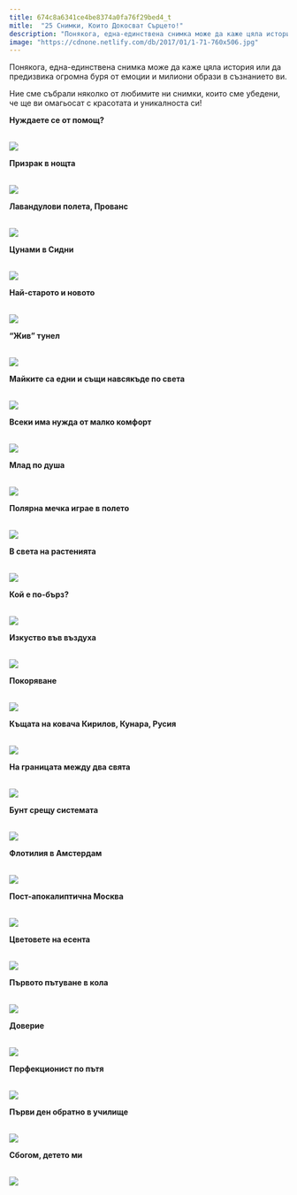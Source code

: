 ```yaml
---
title: 674c8a6341ce4be8374a0fa76f29bed4_t
mitle:  "25 Снимки, Които Докосват Сърцето!"
description: "Понякога, една-единствена снимка може да каже цяла история или да предизвика огромна буря от емоции и милиони образи в съзнанието ви. Ние сме събрали няколко от люб"
image: "https://cdnone.netlify.com/db/2017/01/1-71-760x506.jpg"
---
```


 <p>Понякога, една-единствена снимка може да каже цяла история или да предизвика огромна буря от емоции и милиони образи в съзнанието ви.</p>      <p>Ние сме събрали няколко от любимите ни снимки, които сме убедени, че ще ви омагьосат с красотата и уникалноста си!</p> <p><strong>Нуждаете се от помощ?</strong></p> <p> <br/><img src="https://cdnone.netlify.com/db/2017/01/1-71-760x506.jpg"/><br/></p>       <p><strong>Призрак в нощта</strong></p> <p> <br/><img src="https://cdnone.netlify.com/db/2017/01/2-67-760x569.jpg"/><br/></p> <p><strong>Лавандулови полета, Прованс</strong></p> <p> <br/><img src="https://cdnone.netlify.com/db/2017/01/3-67-760x450.jpg"/><br/></p>       <p><strong>Цунами в Сидни</strong></p> <p> <br/><img src="https://cdnone.netlify.com/db/2017/01/4-65-760x432.jpg"/><br/></p> <p><strong>Най-старото и новото</strong></p> <p> <br/><img src="https://cdnone.netlify.com/db/2017/01/5-63-760x508.jpg"/><br/></p> <p><strong>“Жив” тунел</strong></p> <p> <br/><img src="https://cdnone.netlify.com/db/2017/01/6-61-760x1013.jpg"/><br/></p>      <p><strong>Майките са едни и същи навсякъде по света</strong></p> <p> <br/><img src="https://cdnone.netlify.com/db/2017/01/7-61-760x569.jpg"/><br/></p> <p><strong>Всеки има нужда от малко комфорт</strong></p> <p> <br/><img src="https://cdnone.netlify.com/db/2017/01/8-55-760x549.jpg"/><br/></p>      <p><strong>Млад по душа</strong></p> <p> <br/><img src="https://cdnone.netlify.com/db/2017/01/9-51-760x508.jpg"/><br/></p> <p><strong>Полярна мечка играе в полето</strong></p> <p> <br/><img src="https://cdnone.netlify.com/db/2017/01/10-51-760x502.jpg"/><br/></p> <p><strong>В света на растенията</strong></p> <p> <br/><img src="https://cdnone.netlify.com/db/2017/01/11-42-760x507.jpg"/><br/></p> <p><strong>Кой е по-бърз?</strong></p> <p> <br/><img src="https://cdnone.netlify.com/db/2017/01/12-39-760x534.jpg"/><br/></p> <p><strong>Изкуство във въздуха</strong></p> <p> <br/><img src="https://cdnone.netlify.com/db/2017/01/13-37-760x507.jpg"/><br/></p> <p><strong>Покоряване</strong></p> <p> <br/><img src="https://cdnone.netlify.com/db/2017/01/14-35-760x870.jpg"/><br/></p>  <p><strong>Къщата на ковача Кирилов, Кунара, Русия</strong></p> <p> <br/><img src="https://cdnone.netlify.com/db/2017/01/15-35-760x591.jpg"/><br/></p> <p><strong>На границата между два свята</strong></p> <p> <br/><img src="https://cdnone.netlify.com/db/2017/01/16-33-760x475.jpg"/><br/></p> <p><strong>Бунт срещу системата</strong></p> <p> <br/><img src="https://cdnone.netlify.com/db/2017/01/17-26-760x427.jpg"/><br/></p> <p><strong>Флотилия в Амстердам</strong></p> <p> <br/><img src="https://cdnone.netlify.com/db/2017/01/18-22-760x1142.jpg"/><br/></p> <p><strong>Пост-апокалиптична Москва</strong></p> <p> <br/><img src="https://cdnone.netlify.com/db/2017/01/19-19-760x423.jpg"/><br/></p> <p><strong>Цветовете на есента</strong></p> <p> <br/><img src="https://cdnone.netlify.com/db/2017/01/20-16-760x1143.jpg"/><br/></p> <p><strong>Първото пътуване в кола</strong></p> <p> <br/><img src="https://cdnone.netlify.com/db/2017/01/21-10-760x916.jpg"/><br/></p> <p><strong>Доверие</strong></p> <p> <br/><img src="https://cdnone.netlify.com/db/2017/01/22-7-760x812.jpg"/><br/></p> <p><strong>Перфекционист по пътя</strong></p> <p> <br/><img src="https://cdnone.netlify.com/db/2017/01/23-5-760x570.jpg"/><br/></p> <p><strong>Първи ден обратно в училище</strong></p> <p> <br/><img src="https://cdnone.netlify.com/db/2017/01/24-5-760x756.jpg"/><br/></p>  <p><strong>Сбогом, детето ми</strong></p> <p> <br/><img src="https://cdnone.netlify.com/db/2017/01/25-4-760x569.jpg"/><br/></p>       